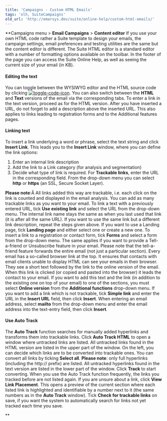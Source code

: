 ```yaml
---
title: 'Campaigns - Custom HTML Emails'
tags: 'olh, SuiteCampaigns'
old_url: 'http://emarsys.dev/suite/online-help/custom-html-emails/'
---
```


**Campaigns menu > **Email Campaigns** > **Content editor** If you use your own HTML code rather a Suite template to design your emails, the campaign settings, email preferences and testing utilities are the same but the content editor is different. The Suite HTML editor is a standard editor with a number of formatting options available on the toolbar. In the footer of the page you can access the Suite Online Help, as well as seeing the current size of your email (in KB).

#### Editing the text

 You can toggle between the WYSIWYG editor and the HTML source code by clicking [![toggle-code-icon](/assets/images/toggle-code-icon.png)](/assets/images/toggle-code-icon.png). You can also switch between the **HTML** and **Text** versions of the email via the corresponding tabs. To enter a link in the text version, proceed as for the HTML version. After you have inserted a URL, do not forget to add a description above the inserted URL. This also applies to links leading to registration forms and to the Additional features pages.

#### Linking text

 To insert a link underlying a word or phrase, select the text string and click **Insert Link**. This leads you to the **Insert Link** window, where you can define the link options:

1. Enter an internal link description
2. Add the link to a Link category (for analysis and segmentation)
3. Decide what type of link is required. For **Trackable links**, enter the URL in the corresponding field. From the drop-down menu you can select **http** or **https** (an SSL, Secure Socket Layer).
 
**Please note**:Â All links added this way are trackable, i.e. each click on the link is counted and displayed in the email analysis. You can add as many trackable links as you want to your email. To link a text with a previously entered URL, tick **Use existing link** and select the URL from the drop-down menu. The internal link name stays the same as when you last used that link (it is after all the same URL). If you want to use the same link but a different link description, repeat the steps given above. If you want to use a Landing page, tick **Landing page** and either select one or create a new one. To insert a link to a registration or contact form, tick **Forms** and select a form from the drop-down menu. The same applies if you want to provide a Tell-a-friend or Unsubscribe feature in your email. Please note that the tell-a-friend feature forwards the entire email (not just a particular section). Every email has a so-called browser link at the top. It ensures that contacts with email clients unable to display HTML can see your emails in their browser. They see a short text followed by the link to the online version of the email. When this link is clicked (or copied and pasted into the browser) it leads the contact to your email. If you want to add this text and the link (in addition to the existing one on top of your email) to one of the sections, you must select **Online version** from the **Additional functions** drop-down menu. If you want to add a link which is not trackable, tick **Simple link** and enter the URL in the **Insert URL** field, then click **Insert**. When entering an email address, select **mailto** from the drop-down menu and enter the email address into the text-entry field, then click **Insert**.

#### Use Auto Track

 The **Auto Track** function searches for manually added hyperlinks and transforms them into trackable links. Click **Auto Track HTML** to open a window where untracked links are listed. All untracked links found in the HTML version are listed in the upper part of the window. On the left, you can decide which links are to be converted into trackable ones. You can convert all links by ticking **Select all**. **Please note**: only full hyperlinks (including the http:// prefix) are listed. All untracked hyperlinks found in the text version are listed in the lower part of the window. Click **Track** to start converting. When you use the Auto Track function frequently, the links you tracked before are not listed again. If you are unsure about a link, click **View Link Placement**. This opens a preview of the current section where each listed link is highlighted and identifiable by a number next to it (the same numbers as in the **Auto Track** window). Tick **Check for trackable links** on save, if you want the system to automatically search for links not yet tracked each time you save.

**